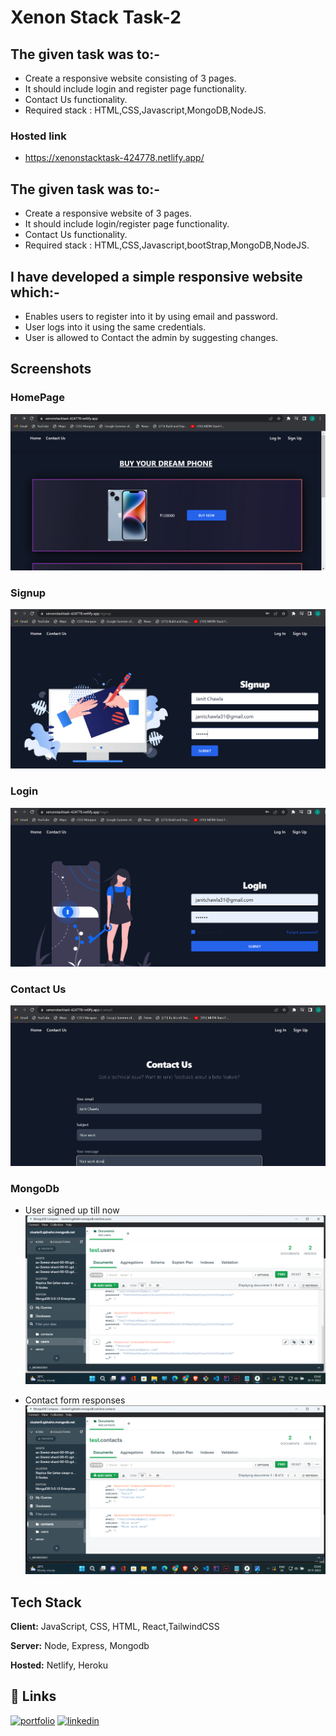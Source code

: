 
# Xenon Stack Task-2


## The given task was to:-

 - Create a responsive website consisting of 3 pages.
 - It should include login and register page functionality.
 - Contact Us functionality.
 - Required stack : HTML,CSS,Javascript,MongoDB,NodeJS.

 ### Hosted link
 - https://xenonstacktask-424778.netlify.app/




## The given task was to:-

 - Create a responsive website of 3 pages.
 - It should include login/register page functionality.
 - Contact Us functionality.
 - Required stack : HTML,CSS,Javascript,bootStrap,MongoDB,NodeJS.


## I have developed a simple responsive website which:-
- Enables users to register into it by using email and password.
- User logs into it using the same credentials.
- User is allowed to Contact the admin by suggesting changes.


## Screenshots

### HomePage


![App Screenshot](https://raw.githubusercontent.com/JanitChawla/xenotask/main/screenshots/Screenshot%20(130).png)

### Signup
![App Screenshot](https://raw.githubusercontent.com/JanitChawla/xenotask/main/screenshots/Screenshot%20(131).png)

### Login
![App Screenshot](https://raw.githubusercontent.com/JanitChawla/xenotask/main/screenshots/Screenshot%20(132).png)

### Contact Us
![App Screenshot](https://raw.githubusercontent.com/JanitChawla/xenotask/main/screenshots/Screenshot%20(133).png)

### MongoDb
- User signed up till now
![App Screenshot](https://raw.githubusercontent.com/JanitChawla/xenotask/main/screenshots/Screenshot%20(134).png)

- Contact form responses
![App Screenshot](https://raw.githubusercontent.com/JanitChawla/xenotask/main/screenshots/Screenshot%20(135).png)

## Tech Stack

**Client:** JavaScript, CSS, HTML, React,TailwindCSS

**Server:** Node, Express, Mongodb


**Hosted:** Netlify, Heroku

## 🔗 Links

[![portfolio](https://img.shields.io/badge/my_portfolio-000?style=for-the-badge&logo=ko-fi&logoColor=white)](https://janitchawla-portfolio.netlify.app/)
[![linkedin](https://img.shields.io/badge/linkedin-0A66C2?style=for-the-badge&logo=linkedin&logoColor=white)](https://www.linkedin.com/in/janit-chawla-478457191/)

